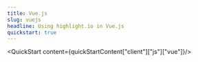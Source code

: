 ```yaml
---
title: Vue.js
slug: vuejs
headline: Using highlight.io in Vue.js
quickstart: true
---
```


<QuickStart content={quickStartContent["client"]["js"]["vue"]}/>
